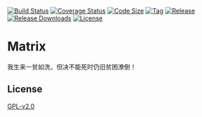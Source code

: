 [![Build Status](https://travis-ci.com/quantmatrix/matrix.svg?branch=master)](https://travis-ci.com/quantmatrix/matrix)
[![Coverage Status](https://codecov.io/gh/quantmatrix/matrix/coverage.svg?branch=master)](https://codecov.io/gh/quantmatrix/matrix?branch=master)
[![Code Size](https://img.shields.io/github/languages/code-size/quantmatrix/matrix.svg)](https://github.com/quantmatrix/matrix)
[![Tag](https://img.shields.io/github/tag/quantmatrix/matrix.svg)](https://github.com/quantmatrix/matrix/tags)
[![Release](https://img.shields.io/github/release/quantmatrix/matrix.svg)](https://github.com/quantmatrix/matrix/releases)
[![Release Downloads](https://img.shields.io/github/downloads/quantmatrix/matrix/total.svg)](https://github.com/quantmatrix/matrix/releases)
[![License](https://img.shields.io/github/license/quantmatrix/matrix.svg)](https://github.com/quantmatrix/matrix/blob/master/LICENSE)

# Matrix

我生来一贫如洗，但决不能死时仍旧贫困潦倒！

## License

[GPL-v2.0](https://github.com/quantmatrix/matrix/blob/master/LICENSE)
